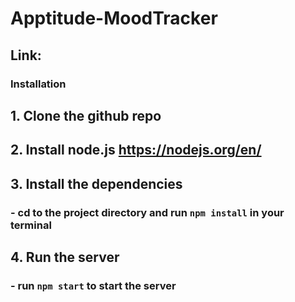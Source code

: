 # Apptitude-MoodTracker

## Link: 

### Installation
## 1. Clone the github repo

## 2. Install node.js https://nodejs.org/en/

## 3. Install the dependencies
  ### - cd to the project directory and run ```npm install``` in your terminal

## 4. Run the server
  ### - run ```npm start``` to start the server

